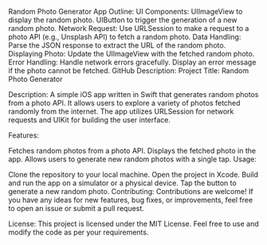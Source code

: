 Random Photo Generator App Outline:
UI Components:
UIImageView to display the random photo.
UIButton to trigger the generation of a new random photo.
Network Request:
Use URLSession to make a request to a photo API (e.g., Unsplash API) to fetch a random photo.
Data Handling:
Parse the JSON response to extract the URL of the random photo.
Displaying Photo:
Update the UIImageView with the fetched random photo.
Error Handling:
Handle network errors gracefully.
Display an error message if the photo cannot be fetched.
GitHub Description:
Project Title: Random Photo Generator

Description:
A simple iOS app written in Swift that generates random photos from a photo API. It allows users to explore a variety of photos fetched randomly from the internet. The app utilizes URLSession for network requests and UIKit for building the user interface.

Features:

Fetches random photos from a photo API.
Displays the fetched photo in the app.
Allows users to generate new random photos with a single tap.
Usage:

Clone the repository to your local machine.
Open the project in Xcode.
Build and run the app on a simulator or a physical device.
Tap the button to generate a new random photo.
Contributing:
Contributions are welcome! If you have any ideas for new features, bug fixes, or improvements, feel free to open an issue or submit a pull request.

License:
This project is licensed under the MIT License. Feel free to use and modify the code as per your requirements.
